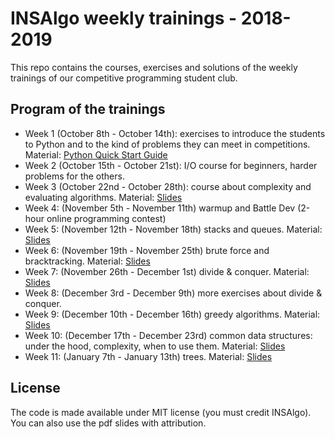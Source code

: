 INSAlgo weekly trainings - 2018-2019
===

This repo contains the courses, exercises and solutions of the weekly trainings of our competitive programming student club.

## Program of the trainings

 - Week 1 (October 8th - October 14th): exercises to introduce the students to Python and to the kind of problems they can meet in competitions. Material: [Python Quick Start Guide](python_quickstart.pdf)
 - Week 2 (October 15th - October 21st): I/O course for beginners, harder problems for the others.
 - Week 3 (October 22nd - October 28th): course about complexity and evaluating algorithms. Material: [Slides](W03_oct22_oct28/complexity-slides.pdf)
 - Week 4: (November 5th - November 11th) warmup and Battle Dev (2-hour online programming contest)
 - Week 5: (November 12th - November 18th) stacks and queues. Material: [Slides](W05_nov12_nov18/stacks_and_queues.pdf)
 - Week 6: (November 19th - November 25th) brute force and bracktracking. Material: [Slides](W06_nov19_nov25/Brute_force_and_backtracking.pdf)
 - Week 7: (November 26th - December 1st) divide & conquer. Material: [Slides](W07_nov26_dec2/Divide_and_Conquer.pdf)
 - Week 8: (December 3rd - December 9th) more exercises about divide & conquer.
 - Week 9: (December 10th - December 16th) greedy algorithms. Material: [Slides](W09_dec10_dec16/Greedy.pdf)
 - Week 10: (December 17th - December 23rd) common data structures: under the hood, complexity, when to use them. Material: [Slides](W10_dec17_dec23/DataStructures.pdf)
 - Week 11: (January 7th - January 13th) trees. Material: [Slides](W11_jan7_jan_13/trees.pdf)

## License

The code is made available under MIT license (you must credit INSAlgo). You can also use the pdf slides with attribution.
